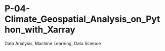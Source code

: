 # P-04-Climate_Geospatial_Analysis_on_Python_with_Xarray
Data Analysis, Machine Learning, Data Science
